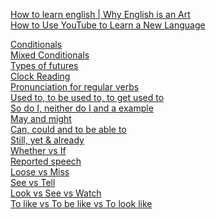 [How to learn english | Why English is an Art](https://www.youtube.com/watch?v=78YC_9qcs6k)\
[How to Use YouTube to Learn a New Language](https://www.youtube.com/watch?v=DItgEwqKF94)

[Conditionals](https://www.youtube.com/watch?v=uDoBdq0s8eY)\
[Mixed Conditionals](https://www.youtube.com/watch?v=_Mv7fBqauvc)\
[Types of futures](https://www.youtube.com/watch?v=0-6ZBRkZKWI)\
[Clock Reading](https://www.youtube.com/watch?v=-fCcdzHj7fg)\
[Pronunciation for regular verbs](https://www.youtube.com/watch?v=DyAp3-H62ow)\
[Used to, to be used to, to get used to](https://www.youtube.com/watch?v=JNjhav6TaB0)\
[So do I, neither do I](https://www.youtube.com/watch?v=i7bbipMJiJw)[ and a example](https://www.youtube.com/watch?v=esml6XQVjEo)\
[May and might](https://www.youtube.com/watch?v=gQbjkYwhUt8)\
[Can, could and to be able to](https://www.youtube.com/watch?v=IyPH-lHuMTc)\
[Still, yet & already](https://www.youtube.com/watch?v=6Qa-GiJtOz8)\
[Whether vs If](https://www.youtube.com/watch?v=BFrtCR30Un8)\
[Reported speech](https://www.youtube.com/watch?v=oOxcIbk_F1M)\
[Loose vs Miss](https://www.youtube.com/watch?v=_fP5WqA2-pk)\
[See vs Tell](https://www.youtube.com/watch?v=o5utoq5415M)\
[Look vs See vs Watch](https://www.youtube.com/watch?v=-kalGugMVro)\
[To like vs To be like vs To look like](https://www.youtube.com/watch?v=qBR30NayOpM)
